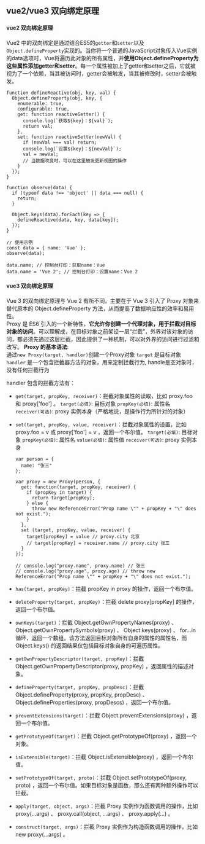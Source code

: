 ## vue2/vue3 双向绑定原理
#### vue2 双向绑定原理
Vue2 中的双向绑定是通过结合ES5的```getter```和```setter```以及```Object.defineProperty```实现的。当你将一个普通的JavaScript对象传入Vue实例的data选项时，Vue将遍历此对象的所有属性，并**使用Object.defineProperty为这些属性添加getter和setter**。每一个属性被加上了getter和setter之后，它就被视为了一个依赖，当其被访问时，getter会被触发，当其被修改时，setter会被触发。

```
function defineReactive(obj, key, val) {
  Object.defineProperty(obj, key, {
    enumerable: true,
    configurable: true,
    get: function reactiveGetter() {
      console.log(`获取${key}：${val}`);
      return val;
    },
    set: function reactiveSetter(newVal) {
      if (newVal === val) return;
      console.log(`设置${key}：${newVal}`);
      val = newVal;
      // 当数据改变时，可以在这里触发更新视图的操作
    }
  });
}
 
function observe(data) {
  if (typeof data !== 'object' || data === null) {
    return;
  }
 
  Object.keys(data).forEach(key => {
    defineReactive(data, key, data[key]);
  });
}
 
// 使用示例
const data = { name: 'Vue' };
observe(data);
 
data.name; // 控制台打印：获取name：Vue
data.name = 'Vue 2'; // 控制台打印：设置name：Vue 2
```


#### vue3 双向绑定原理
Vue 3 的双向绑定原理与 Vue 2 有所不同，主要在于 Vue 3 引入了 Proxy 对象来替代原本的 Object.defineProperty 方法，从而提高了数据响应性的效率和易用性。   
Proxy 是 ES6 引入的一个新特性，**它允许你创建一个代理对象，用于拦截对目标对象的访问**。可以理解成，在目标对象之前架设一层“拦截”，外界对该对象的访问，都必须先通过这层拦截，因此提供了一种机制，可以对外界的访问进行过滤和改写。
**Proxy 的基本语法**:   
 通过```new Proxy(target, handler)```创建一个Proxy对象 
 ```target``` 是目标对象 
 ```handler``` 是一个包含拦截器方法的对象，用来定制拦截行为, handle是空对象时，没有任何拦截行为  

 handler 包含的拦截方法有：
 + ```get(target, propKey, receiver)```：拦截对象属性的读取，比如 proxy.foo 和 proxy['foo'] 。
   ```target(必填)```: 目标对象
   ```propKey(必填)```: 属性名 
   ```receiver(可选)```: proxy 实例本身（严格地说，是操作行为所针对的对象）   
 + ```set(target, propKey, value, receiver)```：拦截对象属性的设置，比如 proxy.foo = v 或 proxy['foo'] = v ，返回一个布尔值。
  ```target(必填)```: 目标对象
  ```propKey(必填)```: 属性名
  ```value(必填)```: 属性值
  ```receiver(可选)```: proxy 实例本身

    ```
    var person = {
      name: "张三"
    };

    var proxy = new Proxy(person, {
      get: function(target, propKey, receiver) {
        if (propKey in target) {
          return target[propKey];
        } else {
          throw new ReferenceError("Prop name \"" + propKey + "\" does not exist.");
        }
      },
      set (target, propKey, value, receiver) {
        target[propKey] = value // proxy.city 北京
        // target[propKey] = receiver.name // proxy.city 张三
      }
    });

    // console.log("proxy.name", proxy.name) // 张三
    // console.log("proxy.age", proxy.age) // throw new ReferenceError("Prop name \"" + propKey + "\" does not exist.");
    ```

 + ```has(target, propKey)```：拦截 propKey in proxy 的操作，返回一个布尔值。
 + ```deleteProperty(target, propKey)```：拦截 delete proxy[propKey] 的操作，返回一个布尔值。
 + ```ownKeys(target)```：拦截 Object.getOwnPropertyNames(proxy) 、 Object.getOwnPropertySymbols(proxy) 、 Object.keys(proxy) 、 for...in 循环，返回一个数组。该方法返回目标对象所有自身的属性的属性名，而 Object.keys() 的返回结果仅包括目标对象自身的可遍历属性。
 + ```getOwnPropertyDescriptor(target, propKey)```：拦截 Object.getOwnPropertyDescriptor(proxy, propKey) ，返回属性的描述对象。
 + ```defineProperty(target, propKey, propDesc)```：拦截 Object.defineProperty(proxy, propKey, propDesc) 、 Object.defineProperties(proxy, propDescs) ，返回一个布尔值。
 + ```preventExtensions(target)```：拦截 Object.preventExtensions(proxy) ，返回一个布尔值。
 + ```getPrototypeOf(target)```：拦截 Object.getPrototypeOf(proxy) ，返回一个对象。
 + ```isExtensible(target)```：拦截 Object.isExtensible(proxy) ，返回一个布尔值。
 + ```setPrototypeOf(target, proto)```：拦截 Object.setPrototypeOf(proxy, proto) ，返回一个布尔值。如果目标对象是函数，那么还有两种额外操作可以拦截。
 + ```apply(target, object, args)```：拦截 Proxy 实例作为函数调用的操作，比如 proxy(...args) 、 proxy.call(object, ...args) 、 proxy.apply(...) 。
 + ```construct(target, args)```：拦截 Proxy 实例作为构造函数调用的操作，比如 new proxy(...args) 。






